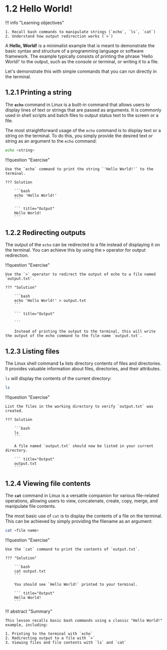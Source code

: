 # 1.2 Hello World!

!!! info "Learning objectives"

    1. Recall bash commands to manipulate strings (`echo`, `ls`, `cat`)
    2. Understand how output redirection works (`>`)

A **Hello, World!** is a minimalist example that is meant to demonstrate the basic syntax and structure of a programming language or software framework. The example typically consists of printing the phrase 'Hello World!' to the output, such as the console or terminal, or writing it to a file.

Let's demonstrate this with simple commands that you can run directly in the terminal.

## 1.2.1 Printing a string

The **`echo`** command in Linux is a built-in command that allows users to display lines of text or strings that are passed as arguments. It is commonly used in shell scripts and batch files to output status text to the screen or a file.

The most straightforward usage of the `echo` command is to display text or a string on the terminal. To do this, you simply provide the desired text or string as an argument to the `echo` command:

```bash
echo <string>
```

!!!question "Exercise"

    Use the `echo` command to print the string `'Hello World!'` to the terminal.

    ??? Solution

        ```bash
        echo 'Hello World!'
        ```

        ``` title="Output"
        Hello World!
        ```

## 1.2.2 Redirecting outputs

The output of the `echo` can be redirected to a file instead of displaying it on the terminal. You can achieve this by using the **`>`** operator for output redirection.

!!!question "Exercise"

    Use the `>` operator to redirect the output of echo to a file named `output.txt`.

    ??? "Solution"

        ```bash
        echo 'Hello World!' > output.txt
        ```

        ``` title="Output"

        ```

        Instead of printing the output to the terminal, this will write the output of the echo command to the file name `output.txt`.

## 1.2.3 Listing files

The Linux shell command **`ls`** lists directory contents of files and directories. It provides valuable information about files, directories, and their attributes.

`ls` will display the contents of the current directory:

```bash
ls
```

!!!question "Exercise"

    List the files in the working directory to verify `output.txt` was created.

    ??? Solution

        ```bash
        ls
        ```

        A file named `output.txt` should now be listed in your current directory.

        ``` title="Output"
        output.txt
        ```

## 1.2.4 Viewing file contents

The **`cat`** command in Linux is a versatile companion for various file-related operations, allowing users to view, concatenate, create, copy, merge, and manipulate file contents.

The most basic use of `cat` is to display the contents of a file on the terminal. This can be achieved by simply providing the filename as an argument:

```bash
cat <file name>
```

!!!question "Exercise"

    Use the `cat` command to print the contents of `output.txt`.

    ??? "Solution"

        ```bash
        cat output.txt
        ```

        You should see `Hello World!` printed to your terminal.

        ``` title="Output"
        Hello World!
        ```

!!! abstract "Summary"

    This lesson recalls basic bash commands using a classic "Hello World!" example, including:

    1. Printing to the terminal with `echo`
    2. Redirecting output to a file with `>`
    3. Viewing files and file contents with `ls` and `cat`
